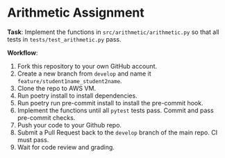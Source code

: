 # Arithmetic Assignment

**Task**: Implement the functions in `src/arithmetic/arithmetic.py` so that all tests in `tests/test_arithmetic.py` pass.

**Workflow**:
1. Fork this repository to your own GitHub account.
2. Create a new branch from `develop` and name it `feature/student1name_student2name`.
3. Clone the repo to AWS VM.
4. Run poetry install to install dependencies.
5. Run poetry run pre-commit install to install the pre-commit hook.
6. Implement the functions until all `pytest` tests pass. Commit and pass pre-commit checks.
7. Push your code to your Github repo.
8. Submit a Pull Request back to the `develop` branch of the main repo. CI must pass.
9. Wait for code review and grading.
